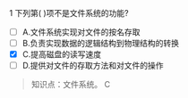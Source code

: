 1
下列第( )项不是文件系统的功能?
- [ ] A.文件系统实现对文件的按名存取 
- [ ] B.负责实现数据的逻辑结构到物理结构的转换 
- [x] C.提高磁盘的读写速度 
- [ ] D.提供对文件的存取方法和对文件的操作

> 知识点：文件系统。
> C
